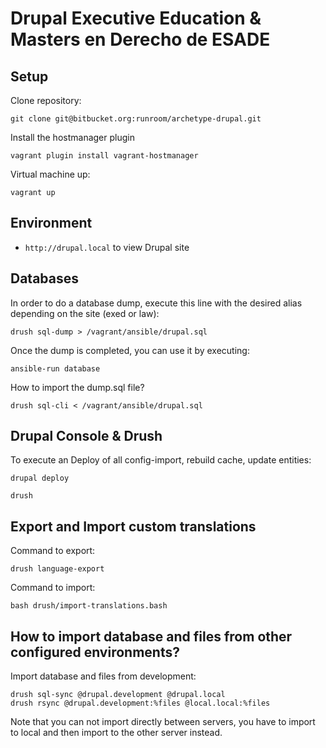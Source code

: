 # Drupal Executive Education & Masters en Derecho de ESADE

## Setup

Clone repository:

    git clone git@bitbucket.org:runroom/archetype-drupal.git

Install the hostmanager plugin

    vagrant plugin install vagrant-hostmanager

Virtual machine up:

    vagrant up

## Environment

- `http://drupal.local` to view Drupal site

## Databases

In order to do a database dump, execute this line with the desired alias depending on the site (exed or law):

```
drush sql-dump > /vagrant/ansible/drupal.sql
```

Once the dump is completed, you can use it by executing:

```
ansible-run database
```

How to import the dump.sql file?

```
drush sql-cli < /vagrant/ansible/drupal.sql
```

## Drupal Console & Drush

To execute an Deploy of all config-import, rebuild cache, update entities:

```
drupal deploy
```

```
drush
```

## Export and Import custom translations

Command to export:

```
drush language-export
```

Command to import:
```
bash drush/import-translations.bash
```

## How to import database and files from other configured environments?

Import database and files from development:

```
drush sql-sync @drupal.development @drupal.local
drush rsync @drupal.development:%files @local.local:%files
```

Note that you can not import directly between servers, you have to import to local and then import to the other server instead.
